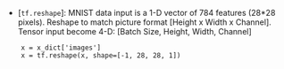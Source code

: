 - [`tf.reshape`]: MNIST data input is a 1-D vector of 784 features (28*28 pixels). Reshape to match picture format [Height x Width x Channel]. Tensor input become 4-D: [Batch Size, Height, Width, Channel]
```
    x = x_dict['images']
    x = tf.reshape(x, shape=[-1, 28, 28, 1])
```
